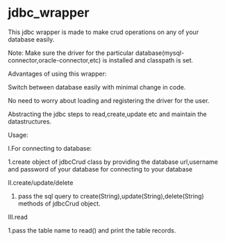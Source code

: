 # jdbc_wrapper

This jdbc wrapper is made to make crud operations on any of your database easily.

Note: Make sure the driver for the particular database(mysql-connector,oracle-connector,etc) is installed and classpath is set.

Advantages of using this wrapper:

Switch between database easily with minimal change in code.

No need to worry about loading and registering the driver for the user.

Abstracting the jdbc steps to read,create,update etc and maintain the datastructures. 




Usage:

I.For connecting to database:

  1.create object of jdbcCrud class by providing the database url,username and password of your database for connecting to 
  your database


II.create/update/delete

  1. pass the sql query to create(String),update(String),delete(String) methods of jdbcCrud object.
  
  
III.read

  1.pass the table name to read() and print the table records.
  

